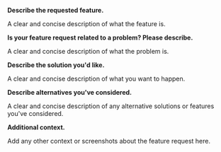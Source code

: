 **Describe the requested feature.**

A clear and concise description of what the feature is.

**Is your feature request related to a problem? Please describe.**

A clear and concise description of what the problem is. 

**Describe the solution you'd like.**

A clear and concise description of what you want to happen.

**Describe alternatives you've considered.**

A clear and concise description of any alternative solutions or features you've considered.

**Additional context.**

Add any other context or screenshots about the feature request here.